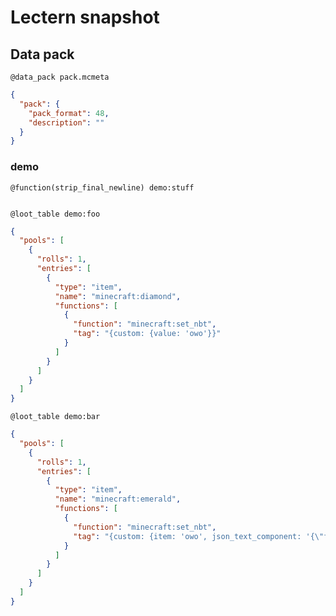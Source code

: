 # Lectern snapshot

## Data pack

`@data_pack pack.mcmeta`

```json
{
  "pack": {
    "pack_format": 48,
    "description": ""
  }
}
```

### demo

`@function(strip_final_newline) demo:stuff`

```mcfunction

```

`@loot_table demo:foo`

```json
{
  "pools": [
    {
      "rolls": 1,
      "entries": [
        {
          "type": "item",
          "name": "minecraft:diamond",
          "functions": [
            {
              "function": "minecraft:set_nbt",
              "tag": "{custom: {value: 'owo'}}"
            }
          ]
        }
      ]
    }
  ]
}
```

`@loot_table demo:bar`

```json
{
  "pools": [
    {
      "rolls": 1,
      "entries": [
        {
          "type": "item",
          "name": "minecraft:emerald",
          "functions": [
            {
              "function": "minecraft:set_nbt",
              "tag": "{custom: {item: 'owo', json_text_component: '{\"function\": \"minecraft:set_nbt\", \"tag\": \"{who_cares: \\'owo\\'}\", \"text\": \"nonsense\", \"color\": \"red\"}'}}"
            }
          ]
        }
      ]
    }
  ]
}
```
